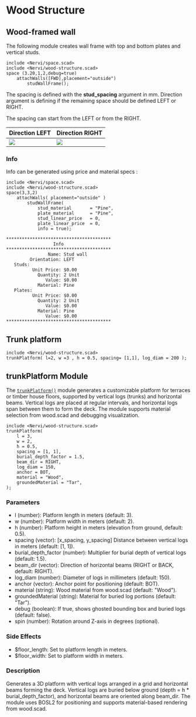 # Wood Structure



## Wood-framed wall

The following module creates wall frame with top and bottom plates and vertical studs.

```openscad-3D;ColorScheme=Tomorrow;Huge
include <Nervi/space.scad>
include <Nervi/wood-structure.scad>
space (3.20,1,2,debug=true)
	attachWalls([FWD],placement="outside") 
   		studWallFrame(); 
```

The spacing is defined with the **stud_spacing** argument in mm. Direction argument is defining if the remaining space should be defined LEFT or RIGHT.
<!--

```openscad-3D,;ColorScheme=Tomorrow;Big
include <Nervi/space.scad>
include <Nervi/wood-structure.scad>
    space (1.10,0.3,1,debug=true) attachWalls([FWD],placement="outside") studWallFrame(direction=LEFT); 
```

```openscad-3D;ColorScheme=Tomorrow;Big
include <Nervi/space.scad>
include <Nervi/wood-structure.scad>
    space (1.10,0.3,1,debug=true) attachWalls([FWD],placement="outside") studWallFrame(direction=RIGHT); 
```

-->

The spacing can start from the LEFT or from the RIGHT.

|Direction LEFT|Direction RIGHT|
|---|---|
|![](./images/tutorials/wood-structure_2.png)|![](./images/tutorials/wood-structure_3.png)|

### Info 

Info can be generated using price and material specs : 

```openscad-3D
include <Nervi/space.scad>
include <Nervi/wood-structure.scad>
space(3,3,2)
	attachWalls( placement="outside" ) 
		studWallFrame(
			stud_material		= "Pine",
			plate_material		= "Pine",
			stud_linear_price 	= 0,
			plate_linear_price	= 0,
			info = true); 
```

```
****************************************
                  Info                  
****************************************
                Name: Stud wall 
         Orientation: LEFT 
   Studs:
          Unit Price: $0.00 
            Quantity: 2 Unit
               Value: $0.00 
            Material: Pine 
   Plates:
          Unit Price: $0.00 
            Quantity: 2 Unit
               Value: $0.00 
            Material: Pine 
               Value: $0.00 
****************************************
```


## Trunk platform


```openscad-3D
include <Nervi/wood-structure.scad>
trunkPlatform( l=2, w =3 , h = 0.5, spacing= [1,1], log_diam = 200 );
```

## trunkPlatform Module

The [`trunkPlatform()`](./wood-structure.scad#module-trunkPlatform) module generates a customizable platform for terraces or timber house floors, supported by vertical logs (trunks) and horizontal beams. Vertical logs are placed at regular intervals, and horizontal logs span between them to form the deck. The module supports material selection from wood.scad and debugging visualization.

```openscad-3D;Huge
include <Nervi/wood-structure.scad>
trunkPlatform(
    l = 3,
    w = 2,
    h = 0.5,
    spacing = [1, 1],
    burial_depth_factor = 1.5,
    beam_dir = RIGHT,
    log_diam = 150,
    anchor = BOT,
    material = "Wood",
    groundedMaterial = "Tar",
);
```

### Parameters

- l (number): Platform length in meters (default: 3).
- w (number): Platform width in meters (default: 2).
- h (number): Platform height in meters (elevation from ground, default: 0.5).
- spacing (vector): [x_spacing, y_spacing] Distance between vertical logs in meters (default: [1, 1]).
- burial_depth_factor (number): Multiplier for burial depth of vertical logs (default: 1.5).
- beam_dir (vector): Direction of horizontal beams (RIGHT or BACK, default: RIGHT).
- log_diam (number): Diameter of logs in millimeters (default: 150).
- anchor (vector): Anchor point for positioning (default: BOT).
- material (string): Wood material from wood.scad (default: "Wood").
- groundedMaterial (string): Material for buried log portions (default: "Tar").
- debug (boolean): If true, shows ghosted bounding box and buried logs (default: false).
- spin (number): Rotation around Z-axis in degrees (optional).

### Side Effects

- $floor_length: Set to platform length in meters.
- $floor_width: Set to platform width in meters.

### Description
Generates a 3D platform with vertical logs arranged in a grid and horizontal beams forming the deck. Vertical logs are buried below ground (depth = h * burial_depth_factor), and horizontal beams are oriented along beam_dir. The module uses BOSL2 for positioning and supports material-based rendering from wood.scad.


 






  








